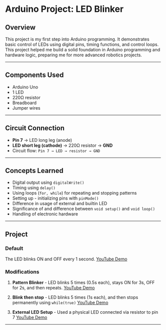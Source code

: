 # Arduino Project: LED Blinker 

## Overview
This project is my first step into Arduino programming. It demonstrates basic control of LEDs using digital pins, timing functions, and control loops. This project helped me build a solid foundation in Arduino programming and hardware logic, preparing me for more advanced robotics projects.

---

## Components Used
- Arduino Uno  
- 1 LED 
- 220Ω resistor  
- Breadboard
- Jumper wires  

---

## Circuit Connection
- **Pin 7** → LED long leg (anode)  
- **LED short leg (cathode)** → 220Ω resistor → **GND**  
- Circuit flow: `Pin 7 → LED → resistor → GND`

---

## Concepts Learned
- Digital output using `digitalWrite()`
- Timing using `delay()`
- Using loops (`for, while`) for repeating and stopping patterns
- Setting up - initializing pins with `pinMode()`
- Difference in usage of external and builtin LED
- Significance of and difference between `void setup()` and `void loop()`
- Handling of electronic hardware

---

## Project

### Default
The LED blinks ON and OFF every 1 second.
[YouTube Demo](https://youtu.be/QjsxAf_fp9I)

### Modifications 
1. **Pattern Blinker** - LED blinks 5 times (0.5s each), stays ON for 3s, OFF for 2s, and then repeats.
   [YouTube Demo](https://youtu.be/UOXqDNhhTAQ)

2. **Blink then stop** - LED blinks 5 times (1s each), and then stops permanently using `while(true)`
   [YouTube Demo](https://youtu.be/wsPqvPB8XEM)

3. **External LED Setup** - Used a physical LED connected via resistor to pin 7
   [YouTube Demo](https://youtu.be/5vtjpIAREMg)

---
